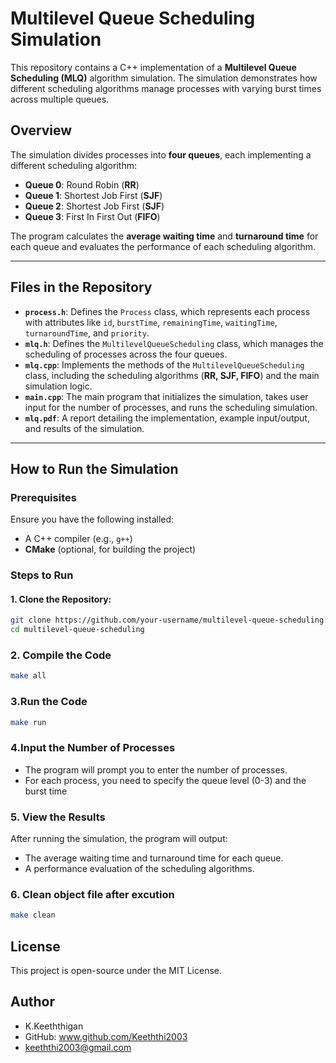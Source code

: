 # Multilevel Queue Scheduling Simulation

This repository contains a C++ implementation of a **Multilevel Queue Scheduling (MLQ)** algorithm simulation. The simulation demonstrates how different scheduling algorithms manage processes with varying burst times across multiple queues.

## Overview

The simulation divides processes into **four queues**, each implementing a different scheduling algorithm:

- **Queue 0**: Round Robin (**RR**)
- **Queue 1**: Shortest Job First (**SJF**)
- **Queue 2**: Shortest Job First (**SJF**)
- **Queue 3**: First In First Out (**FIFO**)

The program calculates the **average waiting time** and **turnaround time** for each queue and evaluates the performance of each scheduling algorithm.

---

## Files in the Repository

- **`process.h`**: Defines the `Process` class, which represents each process with attributes like `id`, `burstTime`, `remainingTime`, `waitingTime`, `turnaroundTime`, and `priority`.
- **`mlq.h`**: Defines the `MultilevelQueueScheduling` class, which manages the scheduling of processes across the four queues.
- **`mlq.cpp`**: Implements the methods of the `MultilevelQueueScheduling` class, including the scheduling algorithms (**RR, SJF, FIFO**) and the main simulation logic.
- **`main.cpp`**: The main program that initializes the simulation, takes user input for the number of processes, and runs the scheduling simulation.
- **`mlq.pdf`**: A report detailing the implementation, example input/output, and results of the simulation.

---

## How to Run the Simulation

### Prerequisites

Ensure you have the following installed:

- A C++ compiler (e.g., `g++`)
- **CMake** (optional, for building the project)

### Steps to Run

#### 1. Clone the Repository:

```bash
git clone https://github.com/your-username/multilevel-queue-scheduling.git
cd multilevel-queue-scheduling
```
### 2. Compile the  Code

```bash
make all
```
### 3.Run the Code

```bash
make run
```

### 4.Input the Number of Processes

- The program will prompt you to enter the number of processes.
- For each process, you need to specify the queue level (0-3) and the burst time

### 5. View the Results

After running the simulation, the program will output:

- The average waiting time and turnaround time for each queue.
- A performance evaluation of the scheduling algorithms.


### 6. Clean object file after excution

```bash
make clean 
```

## License

This project is open-source under the MIT License.

## Author

- K.Keeththigan
- GitHub: www.github.com/Keeththi2003
- keeththi2003@gmail.com
